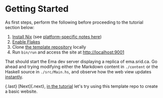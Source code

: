 # Getting Started

As first steps, perform the following before proceeding to the tutorial section below:

1. [Install Nix](https://nixos.org/download.html) (see [platform-specific notes here](https://neuron.zettel.page/install))
1. [Enable Flakes](https://nixos.wiki/wiki/Flakes#Installing_flakes)
1. Clone [the template repository](https://github.com/srid/ema-docs) locally
1. Run `bin/run` and access the site at <http://localhost:9001>

That should start the Ema dev server displaying a replica of ema.srid.ca. Go ahead and trying modifying either the Markdown content in `./content` or the Haskell source in `./src/Main.hs`, and observe how the web view updates [instantly](concepts/hot-reload.md).

{.last}
[Next]{.next}, [in the tutorial](start/tutorial.md) let's try using this template repo to create a basic website.
